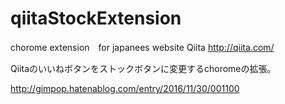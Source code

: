 # qiitaStockExtension
chorome extension　for japanees website Qiita 
http://qiita.com/

Qiitaのいいねボタンをストックボタンに変更するchoromeの拡張。

http://gimpop.hatenablog.com/entry/2016/11/30/001100
